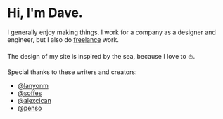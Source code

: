 # Hi, I'm Dave.

I generally enjoy making things. I work for a company as a designer and engineer, but I also do [freelance](http://daveas.github.io/freelance) work.

The design of my site is inspired by the sea, because I love to :sailboat:.

Special thanks to these writers and creators:
- [@lanyonm](http://github.com/lanyonm)
- [@soffes](http://github.com/soffes)
- [@alexcican](http://github.com/alexcican)
- [@penso](http://github.com/penso)
